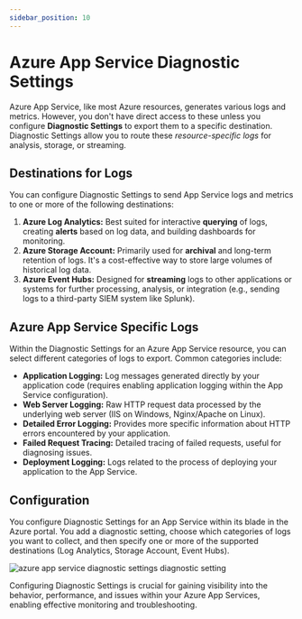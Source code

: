 ```yaml
---
sidebar_position: 10
---
```


# Azure App Service Diagnostic Settings

Azure App Service, like most Azure resources, generates various logs and metrics. However, you don't have direct access to these unless you configure **Diagnostic Settings** to export them to a specific destination. Diagnostic Settings allow you to route these *resource-specific logs* for analysis, storage, or streaming.

## Destinations for Logs

You can configure Diagnostic Settings to send App Service logs and metrics to one or more of the following destinations:

1.  **Azure Log Analytics:** Best suited for interactive **querying** of logs, creating **alerts** based on log data, and building dashboards for monitoring.
2.  **Azure Storage Account:** Primarily used for **archival** and long-term retention of logs. It's a cost-effective way to store large volumes of historical log data.
3.  **Azure Event Hubs:** Designed for **streaming** logs to other applications or systems for further processing, analysis, or integration (e.g., sending logs to a third-party SIEM system like Splunk).

## Azure App Service Specific Logs

Within the Diagnostic Settings for an Azure App Service resource, you can select different categories of logs to export. Common categories include:

*   **Application Logging:** Log messages generated directly by your application code (requires enabling application logging within the App Service configuration).
*   **Web Server Logging:** Raw HTTP request data processed by the underlying web server (IIS on Windows, Nginx/Apache on Linux).
*   **Detailed Error Logging:** Provides more specific information about HTTP errors encountered by your application.
*   **Failed Request Tracing:** Detailed tracing of failed requests, useful for diagnosing issues.
*   **Deployment Logging:** Logs related to the process of deploying your application to the App Service.

## Configuration
You configure Diagnostic Settings for an App Service within its blade in the Azure portal. You add a diagnostic setting, choose which categories of logs you want to collect, and then specify one or more of the supported destinations (Log Analytics, Storage Account, Event Hubs).

<div>
  <img src={require('@site/static/img/develop-azure-compute-solutions/azure-app-service-diagnostic-settings-diagnostic-setting.png').default} alt="azure app service diagnostic settings diagnostic setting" />
</div>

Configuring Diagnostic Settings is crucial for gaining visibility into the behavior, performance, and issues within your Azure App Services, enabling effective monitoring and troubleshooting.